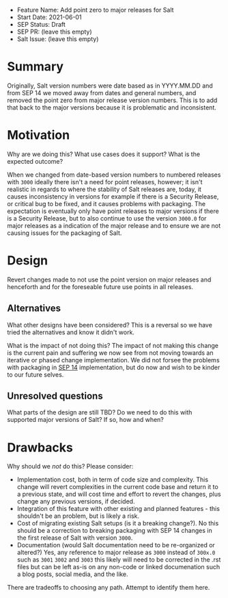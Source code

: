 - Feature Name: Add point zero to major releases for Salt
- Start Date: 2021-06-01
- SEP Status: Draft
- SEP PR: (leave this empty)
- Salt Issue: (leave this empty)

# Summary
[summary]: #summary

Originally, Salt version numbers were date based as in YYYY.MM.DD and from SEP 14 we moved away from dates and general numbers, and removed the point zero from major release version numbers. This is to add that back to the major versions because it is problematic and inconsistent.


# Motivation
[motivation]: #motivation

Why are we doing this? What use cases does it support? What is the expected outcome?

When we changed from date-based version numbers to numbered releases with `3000` ideally there isn't a need for point releases, however; it isn't realistic in regards to where the stability of Salt releases are, today, it causes inconsistency in versions for example if there is a Security Release, or critical bug to be fixed, and it causes problems with packaging. The expectation is eventually only have point releases to major versions if there is a Security Release, but to also continue to use the version `3000.0` for major releases as a indication of the major release and to ensure we are not causing issues for the packaging of Salt.

# Design
[design]: #detailed-design

Revert changes made to not use the point version on major releases and henceforth and for the foreseable future use points in all releases.

## Alternatives
[alternatives]: #alternatives

What other designs have been considered? This is a reversal so we have tried the alternatives and know it didn't work.

What is the impact of not doing this? The impact of not making this change is the current pain and suffering we now see from not moving towards an iterative or phased change implementation. We did not forsee the problems with packaging in [SEP 14](https://github.com/saltstack/salt-enhancement-proposals/blob/master/accepted/0014-dev-overhaul.md) implementation, but do now and wish to be kinder to our future selves.

## Unresolved questions
[unresolved]: #unresolved-questions

What parts of the design are still TBD?
Do we need to do this with supported major versions of Salt? If so, how and when?

# Drawbacks
[drawbacks]: #drawbacks

Why should we *not* do this? Please consider:

- Implementation cost, both in term of code size and complexity. This change will revert complexities in the current code base and return it to a previous state, and will cost time and effort to revert the changes, plus change any previous versions, if decided.
- Integration of this feature with other existing and planned features - this shouldn't be an problem, but is likely a risk.
- Cost of migrating existing Salt setups (is it a breaking change?). No this should be a correction to breaking packaging with SEP 14 changes in the first release of Salt with version `3000`.
- Documentation (would Salt documentation need to be re-organized or altered?) Yes, any reference to major release as `3000` instead of `300x.0` such as `3001` `3002` and `3003` this likely will need to be corrected in the .rst files but can be left as-is on any non-code or linked documenation such a blog posts, social media, and the like. 


There are tradeoffs to choosing any path. Attempt to identify them here.
